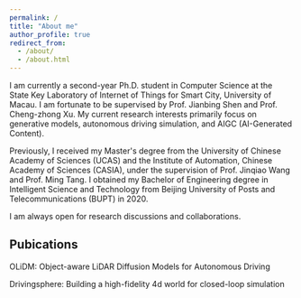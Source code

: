 ```yaml
---
permalink: /
title: "About me"
author_profile: true
redirect_from: 
  - /about/
  - /about.html
---
```


I am currently a second-year Ph.D. student in Computer Science at the State Key Laboratory of Internet of Things for Smart City, University of Macau. I am fortunate to be supervised by Prof. Jianbing Shen and Prof. Cheng-zhong Xu. My current research interests primarily focus on generative models, autonomous driving simulation, and AIGC (AI-Generated Content).

Previously, I received my Master's degree from the University of Chinese Academy of Sciences (UCAS) and the Institute of Automation, Chinese Academy of Sciences (CASIA), under the supervision of Prof. Jinqiao Wang and Prof. Ming Tang. I obtained my Bachelor of Engineering degree in Intelligent Science and Technology from Beijing University of Posts and Telecommunications (BUPT) in 2020.

I am always open for research discussions and collaborations.




Pubications
------

OLiDM: Object-aware LiDAR Diffusion Models for Autonomous Driving

Drivingsphere: Building a high-fidelity 4d world for closed-loop simulation
